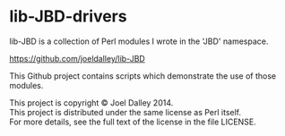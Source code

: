lib-JBD-drivers
===============

lib-JBD is a collection of Perl modules I wrote in the 'JBD' namespace.

https://github.com/joeldalley/lib-JBD

This Github project contains scripts which demonstrate the use of those modules.

This project is copyright &copy; Joel Dalley 2014.<br/>
This project is distributed under the same license as Perl itself.<br/>
For more details, see the full text of the license in the file LICENSE.
